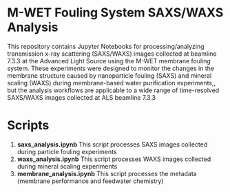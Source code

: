 # M-WET Fouling System SAXS/WAXS Analysis
This repository contains Jupyter Notebooks for processing/analyzing transmission x-ray scattering (SAXS/WAXS) images collected at beamline 7.3.3 at the Advanced Light Source using the M-WET membrane fouling system. These experiments were designed to monitor the changes in the membrane structure caused by nanoparticle fouling (SAXS) and mineral scaling (WAXS) during membrane-based water purification experiments,, but the analysis workflows are applicable to a wide range of time-resolved SAXS/WAXS images collected at ALS beamline 7.3.3

# Scripts
1. **saxs_analysis.ipynb**  This script processes SAXS images collected during particle fouling experiments
2. **waxs_analysis.ipynb**  This script processes WAXS images collected during mineral scaling experiments
3. **membrane_analysis.ipynb**  This script processes the metadata (membrane performance and feedwater chemistry) 


